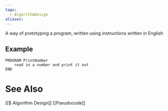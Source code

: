 ```yaml
---
tags:
  - AlgorithmDesign
aliases:
---
```

A way of prototyping a program, written using instructions written in English

## Example
```
PROGRAM PrintNumber
	read in a number and print it out
END
```

# See Also
[[$ Algorithm Design]]
[[Pseudocode]]